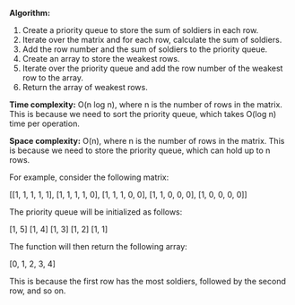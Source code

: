 **Algorithm:**

1. Create a priority queue to store the sum of soldiers in each row.
2. Iterate over the matrix and for each row, calculate the sum of soldiers.
3. Add the row number and the sum of soldiers to the priority queue.
4. Create an array to store the weakest rows.
5. Iterate over the priority queue and add the row number of the weakest row to the array.
6. Return the array of weakest rows.

**Time complexity:** O(n log n), where n is the number of rows in the matrix. This is because we need to sort the priority queue, which takes O(log n) time per operation.

**Space complexity:** O(n), where n is the number of rows in the matrix. This is because we need to store the priority queue, which can hold up to n rows.

For example, consider the following matrix:

[[1, 1, 1, 1, 1],
 [1, 1, 1, 1, 0],
 [1, 1, 1, 0, 0],
 [1, 1, 0, 0, 0],
 [1, 0, 0, 0, 0]]


The priority queue will be initialized as follows:

[1, 5]
[1, 4]
[1, 3]
[1, 2]
[1, 1]

The function will then return the following array:


[0, 1, 2, 3, 4]


This is because the first row has the most soldiers, followed by the second row, and so on.
